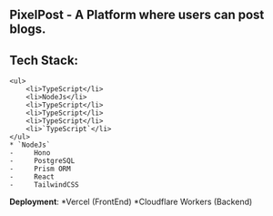 ## PixelPost - A Platform where users can post blogs.

## Tech Stack:
    <ul>
        <li>TypeScript</li>
        <li>NodeJs</li>
        <li>TypeScript</li>
        <li>TypeScript</li>
        <li>TypeScript</li>
        <li>`TypeScript`</li>
    </ul>
    * `NodeJs`
    -     Hono
    -     PostgreSQL
    -     Prism ORM
    -     React
    -     TailwindCSS

**Deployment**:
    *Vercel (FrontEnd)
    *Cloudflare Workers (Backend)
